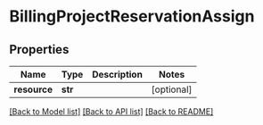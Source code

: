 # BillingProjectReservationAssign


## Properties
Name | Type | Description | Notes
------------ | ------------- | ------------- | -------------
**resource** | **str** |  | [optional] 

[[Back to Model list]](../README.md#documentation-for-models) [[Back to API list]](../README.md#documentation-for-api-endpoints) [[Back to README]](../README.md)


